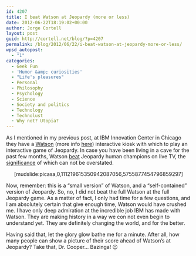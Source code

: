 ```yaml
---
id: 4207
title: I beat Watson at Jeopardy (more or less)
date: 2012-06-22T18:19:02+00:00
author: Jorge Cortell
layout: post
guid: http://cortell.net/blog/?p=4207
permalink: /blog/2012/06/22/i-beat-watson-at-jeopardy-more-or-less/
wpsd_autopost:
  - "1"
categories:
  - Geek Fun
  - 'Humor &amp; curiosities'
  - "Life's pleasures"
  - Personal
  - Philosophy
  - Psychology
  - Science
  - Society and politics
  - Technology
  - Technolust
  - Why not? Utopia?
---
```

As I mentioned in my previous post, at IBM Innovation Center in Chicago they have a <a title="http://www-03.ibm.com/innovation/us/watson/index.html" href="http://www-03.ibm.com/innovation/us/watson/index.html" target="_blank">Watson</a> (more info <a title="http://en.wikipedia.org/wiki/Watson_(computer)" href="http://en.wikipedia.org/wiki/Watson_(computer)" target="_blank">here</a>) interactive kiosk with which to play an interactive game of Jeopardy. In case you have been living in a cave for the past few months, Watson <a title="http://www.youtube.com/watch?v=YLR1byL0U8M" href="http://www.youtube.com/watch?v=YLR1byL0U8M" target="_blank">beat</a> Jeopardy human champions on live TV, the <a title="http://www.nytimes.com/2011/02/17/science/17jeopardy-watson.html?pagewanted=all" href="http://www.nytimes.com/2011/02/17/science/17jeopardy-watson.html?pagewanted=all" target="_blank">significance</a> of which can not be overstated.

<p style="text-align: center">
  [mudslide:picasa,0,111219615350942087056,5755877454796859297]
</p>

Now, remember: this is a &#8220;small version&#8221; of Watson, and a &#8220;self-contained&#8221; version of Jeopardy. So, no, I did not beat the full Watson at the full Jeopardy game. As a matter of fact, I only had time for a few questions, and I am absolutely certain that give enough time, Watson would have crushed me. I have only deep admiration at the incredible job IBM has made with Watson. They are making history in a way we con not even begin to understand yet. They are definitely changing the world, and for the better.

Having said that, let the glory glow bathe me for a minute. After all, how many people can show a picture of their score ahead of Watson&#8217;s at Jeopardy? Take that, Dr. Cooper&#8230; Bazinga! 😉